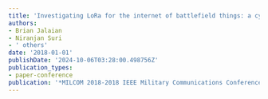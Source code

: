 ```yaml
---
title: 'Investigating LoRa for the internet of battlefield things: a cyber perspective'
authors:
- Brian Jalaian
- Niranjan Suri
- ' others'
date: '2018-01-01'
publishDate: '2024-10-06T03:28:00.498756Z'
publication_types:
- paper-conference
publication: '*MILCOM 2018-2018 IEEE Military Communications Conference (MILCOM)*'
---
```

